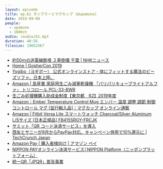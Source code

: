 ```yaml
---
layout: episode
title: ep.61 タンブラーとマグカップ (@upamune)
date: 2019-09-09
people:
  - upamune
  - 1000ch
audio: /audio/61.mp3
duration: 40:56
filesize: 19652567
---
```


- [約50ｍの送電線鉄塔 ２基倒壊 千葉 | NHKニュース](https://www3.nhk.or.jp/news/html/20190909/k10012071111000.html)
- [Home | GopherCon 2019](https://www.gophercon.com/)
- [Yogibo（ヨギボー） 公式オンラインストア - 体にフィットする魔法のビーズソファ、日本上陸。](https://yogibo.jp/)
- [Amazon | 島産業 家庭用生ごみ減量乾燥機 「パリパリキューブライトアルファ」 トリコロール PCL-33-BWR](https://www.amazon.co.jp/dp/B07C81SDCD?tag=1000ch-22)
- [生ごみ処理機購入助成金制度【東京都　62】2019年度](http://www.parisparis.jp/pdf/assistance_pdf/tokyo.pdf)
- [Amazon｜Ember Temperature Control Mug エンバー 温度 調整 調節 制御 コントロール マグ [並行輸入品]｜マグカップ オンライン通販](https://www.amazon.co.jp/dp/B071CYK67M?tag=1000ch-22)
- [Amazon | Fitbit Versa Lite スマートウォッチ Charcoal/Silver Aluminum L/Sサイズ [日本正規品] FB415SRGY-FRCJK](https://www.amazon.co.jp/dp/B07P65KF83?tag=1000ch-22)
- [サミット「QR コード決済サービス」を導入](http://www.summitstore.co.jp/news/20190828a.pdf)
- [西友とサニーが9月からPayPay対応、キャンペーン併用で10%還元に | TechCrunch Japan](https://jp.techcrunch.com/2019/08/21/paypay-seiyu/)
- [Amazon Pay | 購入者様向け | アマゾン ペイ](https://pay.amazon.co.jp/using-amazon-pay)
- [NIPPON PAYオンライン決済サービス│NIPPON Platform（ニッポンプラットフォーム）](https://nippon-pay.com/)
- [統一QR「JPQR」普及事業](https://jpqr-start.jp/)
